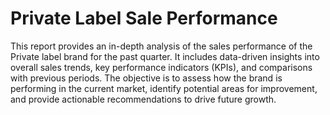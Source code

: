 # Private Label Sale Performance
This report provides an in-depth analysis of the sales performance of the Private label brand for the past quarter. It includes data-driven insights into overall sales trends, key performance indicators (KPIs), and comparisons with previous periods. The objective is to assess how the brand is performing in the current market, identify potential areas for improvement, and provide actionable recommendations to drive future growth.
## 
